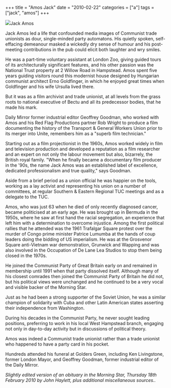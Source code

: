 +++
title = "Amos Jack"
date = "2010-02-22"
categories = ["a"]
tags = ["jack", "amos"]
+++

![](https://grahamstevenson.me.uk/wp-content/uploads/2010/02/amos-jack.jpg)Jack Amos

Jack Amos led a life that confounded media images of Communist trade unionists as dour, single-minded party automatons. His quietly spoken, self-effacing demeanour masked a wickedly dry sense of humour and his post-meeting contributions in the pub could elicit both laughter and wry smiles.

He was a part-time voluntary assistant at London Zoo, giving guided tours of its architecturally significant features, and his other passion was the National Trust property at 2 Willow Road in Hampstead. Amos spent five years guiding visitors round this modernist house designed by Hungarian communist architect Erno Goldfinger, in which he enjoyed great times when Goldfinger and his wife Ursulla lived there.

But it was as a film archivist and trade unionist, at all levels from the grass roots to national executive of Bectu and all its predecessor bodies, that he made his mark.

Daily Mirror former industrial editor Geoffrey Goodman, who worked with Amos and his Red Flag Productions partner Rob Wright to produce a film documenting the history of the Transport & General Workers Union prior to its merger into Unite, remembers him as a "superb film technician."

Starting out as a film projectionist in the 1960s, Amos worked widely in film and television production and developed a reputation as a film researcher and an expert on not only the labour movement but also, bizarrely, the British royal family. "When he finally became a documentary film producer in the '90s, the name Jack Amos was an established label of excellence, dedicated professionalism and true quality," says Goodman.

Aside from a brief period as a union official he was happier on the tools, working as a lay activist and representing his union on a number of committees, at regular Southern & Eastern Regional TUC meetings and as a delegate to the TUC.

Amos, who was just 63 when he died of only recently diagnosed cancer, became politicised at an early age. He was brought up in Bermuda in the 1950s, where he saw at first hand the racial segregation, an experience that left him with a determination to overcome injustice. Among the first political rallies that he attended was the 1961 Trafalgar Square protest over the murder of Congo prime minister Patrice Lumumba at the hands of coup leaders doing the bidding of US imperialism. He was at the Grosvenor Square anti-Vietnam war demonstration, Grunwick and Wapping and was also involved in the Occupation of De Lane Lea Studios to stop them being closed in the 1970s.  

He joined the Communist Party of Great Britain early on and remained in membership until 1991 when that party dissolved itself. Although many of his closest comrades then joined the Communist Party of Britain he did not, but his political views were unchanged and he continued to be a very vocal and visible backer of the Morning Star.

Just as he had been a strong supporter of the Soviet Union, he was a similar champion of solidarity with Cuba and other Latin American states asserting their independence from Washington.

During his decades in the Communist Party, he never sought leading positions, preferring to work in his local West Hampstead branch, engaging not only in day-to-day activity but in discussions of political theory.

Amos was indeed a Communist trade unionist rather than a trade unionist who happened to have a party card in his pocket.

Hundreds attended his funeral at Golders Green, including Ken Livingstone, former London Mayor, and Geoffrey Goodman, former industrial editor of the Daily Mirror.

_Slightly edited version of an obituary in the Morning Star,_ _Thursday 18th February 2010_ _by John Haylett, plus additional miscellaneous sources.._
